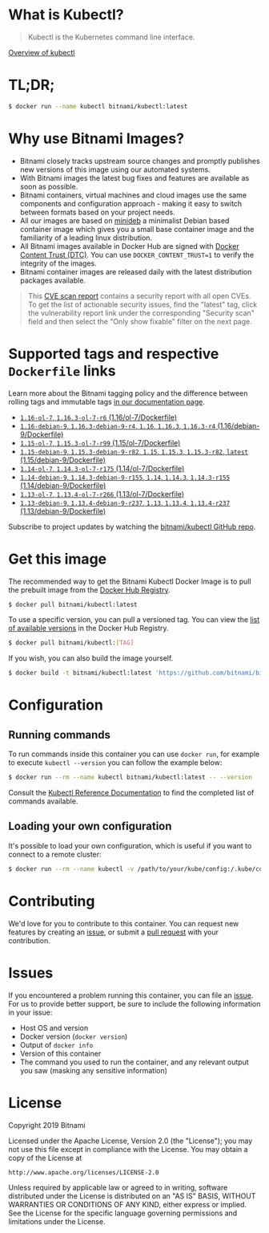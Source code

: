 
# What is Kubectl?

> Kubectl is the Kubernetes command line interface.

[Overview of kubectl](https://kubernetes.io/docs/reference/kubectl/overview/)

# TL;DR;

```bash
$ docker run --name kubectl bitnami/kubectl:latest
```

# Why use Bitnami Images?

* Bitnami closely tracks upstream source changes and promptly publishes new versions of this image using our automated systems.
* With Bitnami images the latest bug fixes and features are available as soon as possible.
* Bitnami containers, virtual machines and cloud images use the same components and configuration approach - making it easy to switch between formats based on your project needs.
* All our images are based on [minideb](https://github.com/bitnami/minideb) a minimalist Debian based container image which gives you a small base container image and the familiarity of a leading linux distribution.
* All Bitnami images available in Docker Hub are signed with [Docker Content Trust (DTC)](https://docs.docker.com/engine/security/trust/content_trust/). You can use `DOCKER_CONTENT_TRUST=1` to verify the integrity of the images.
* Bitnami container images are released daily with the latest distribution packages available.


> This [CVE scan report](https://quay.io/repository/bitnami/kubectl?tab=tags) contains a security report with all open CVEs. To get the list of actionable security issues, find the "latest" tag, click the vulnerability report link under the corresponding "Security scan" field and then select the "Only show fixable" filter on the next page.

# Supported tags and respective `Dockerfile` links

Learn more about the Bitnami tagging policy and the difference between rolling tags and immutable tags [in our documentation page](https://docs.bitnami.com/containers/how-to/understand-rolling-tags-containers/).


* [`1.16-ol-7`, `1.16.3-ol-7-r6` (1.16/ol-7/Dockerfile)](https://github.com/bitnami/bitnami-docker-kubectl/blob/1.16.3-ol-7-r6/1.16/ol-7/Dockerfile)
* [`1.16-debian-9`, `1.16.3-debian-9-r4`, `1.16`, `1.16.3`, `1.16.3-r4` (1.16/debian-9/Dockerfile)](https://github.com/bitnami/bitnami-docker-kubectl/blob/1.16.3-debian-9-r4/1.16/debian-9/Dockerfile)
* [`1.15-ol-7`, `1.15.3-ol-7-r99` (1.15/ol-7/Dockerfile)](https://github.com/bitnami/bitnami-docker-kubectl/blob/1.15.3-ol-7-r99/1.15/ol-7/Dockerfile)
* [`1.15-debian-9`, `1.15.3-debian-9-r82`, `1.15`, `1.15.3`, `1.15.3-r82`, `latest` (1.15/debian-9/Dockerfile)](https://github.com/bitnami/bitnami-docker-kubectl/blob/1.15.3-debian-9-r82/1.15/debian-9/Dockerfile)
* [`1.14-ol-7`, `1.14.3-ol-7-r175` (1.14/ol-7/Dockerfile)](https://github.com/bitnami/bitnami-docker-kubectl/blob/1.14.3-ol-7-r175/1.14/ol-7/Dockerfile)
* [`1.14-debian-9`, `1.14.3-debian-9-r155`, `1.14`, `1.14.3`, `1.14.3-r155` (1.14/debian-9/Dockerfile)](https://github.com/bitnami/bitnami-docker-kubectl/blob/1.14.3-debian-9-r155/1.14/debian-9/Dockerfile)
* [`1.13-ol-7`, `1.13.4-ol-7-r266` (1.13/ol-7/Dockerfile)](https://github.com/bitnami/bitnami-docker-kubectl/blob/1.13.4-ol-7-r266/1.13/ol-7/Dockerfile)
* [`1.13-debian-9`, `1.13.4-debian-9-r237`, `1.13`, `1.13.4`, `1.13.4-r237` (1.13/debian-9/Dockerfile)](https://github.com/bitnami/bitnami-docker-kubectl/blob/1.13.4-debian-9-r237/1.13/debian-9/Dockerfile)

Subscribe to project updates by watching the [bitnami/kubectl GitHub repo](https://github.com/bitnami/bitnami-docker-kubectl).

# Get this image

The recommended way to get the Bitnami Kubectl Docker Image is to pull the prebuilt image from the [Docker Hub Registry](https://hub.docker.com/r/bitnami/kubectl).

```bash
$ docker pull bitnami/kubectl:latest
```

To use a specific version, you can pull a versioned tag. You can view the [list of available versions](https://hub.docker.com/r/bitnami/kubectl/tags/) in the Docker Hub Registry.

```bash
$ docker pull bitnami/kubectl:[TAG]
```

If you wish, you can also build the image yourself.

```bash
$ docker build -t bitnami/kubectl:latest 'https://github.com/bitnami/bitnami-docker-kubectl.git#master:1.15/debian-9'
```

# Configuration

## Running commands

To run commands inside this container you can use `docker run`, for example to execute `kubectl --version` you can follow the example below:

```bash
$ docker run --rm --name kubectl bitnami/kubectl:latest -- --version
```

Consult the [Kubectl Reference Documentation](https://kubernetes.io/docs/reference/generated/kubectl/kubectl-commands) to find the completed list of commands available.

## Loading your own configuration

It's possible to load your own configuration, which is useful if you want to connect to a remote cluster:

```bash
$ docker run --rm --name kubectl -v /path/to/your/kube/config:/.kube/config bitnami/kubectl:latest
```

# Contributing

We'd love for you to contribute to this container. You can request new features by creating an [issue](https://github.com/bitnami/bitnami-docker-kubectl/issues), or submit a [pull request](https://github.com/bitnami/bitnami-docker-kubectl/pulls) with your contribution.

# Issues

If you encountered a problem running this container, you can file an [issue](https://github.com/bitnami/bitnami-docker-kubectl/issues). For us to provide better support, be sure to include the following information in your issue:

- Host OS and version
- Docker version (`docker version`)
- Output of `docker info`
- Version of this container
- The command you used to run the container, and any relevant output you saw (masking any sensitive information)

# License

Copyright 2019 Bitnami

Licensed under the Apache License, Version 2.0 (the "License");
you may not use this file except in compliance with the License.
You may obtain a copy of the License at

    http://www.apache.org/licenses/LICENSE-2.0

Unless required by applicable law or agreed to in writing, software
distributed under the License is distributed on an "AS IS" BASIS,
WITHOUT WARRANTIES OR CONDITIONS OF ANY KIND, either express or implied.
See the License for the specific language governing permissions and
limitations under the License.
